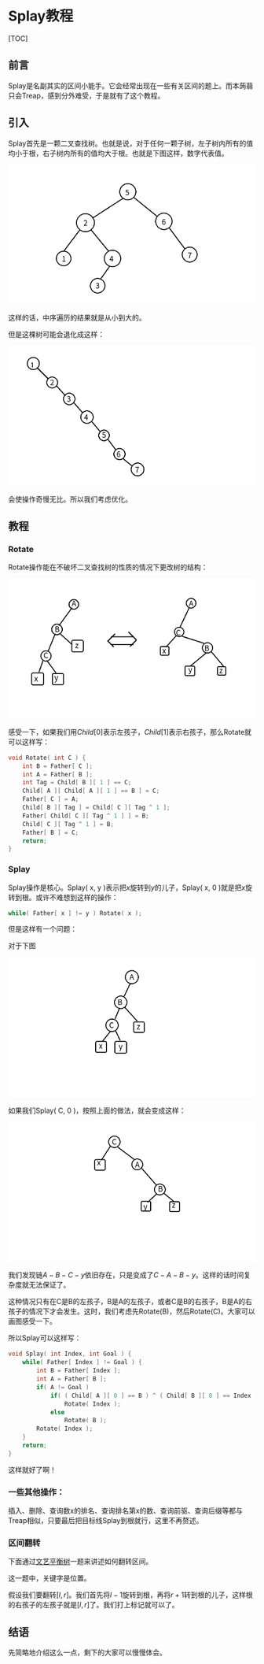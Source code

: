 # Splay教程

[TOC]

## 前言

Splay是名副其实的区间小能手。它会经常出现在一些有关区间的题上。而本蒟蒻只会Treap，感到分外难受，于是就有了这个教程。

## 引入

Splay首先是一颗二叉查找树。也就是说，对于任何一颗子树，左子树内所有的值均小于根，右子树内所有的值均大于根。也就是下图这样，数字代表值。

![1](https://github.com/chy-2003/PicS/raw/master/201903022129.png)

这样的话，中序遍历的结果就是从小到大的。

但是这棵树可能会退化成这样：

![2](https://github.com/chy-2003/PicS/raw/master/201903022148.png)

会使操作奇慢无比。所以我们考虑优化。

## 教程

### Rotate

Rotate操作能在不破坏二叉查找树的性质的情况下更改树的结构：

![3](https://github.com/chy-2003/PicS/raw/master/201903022156.png)

感受一下，如果我们用$Child[0]$表示左孩子，$Child[1]$表示右孩子，那么Rotate就可以这样写：

```C++
void Rotate( int C ) {
    int B = Father[ C ];
    int A = Father[ B ];
    int Tag = Child[ B ][ 1 ] == C;
    Child[ A ][ Child[ A ][ 1 ] == B ] = C;
    Father[ C ] = A;
    Child[ B ][ Tag ] = Child[ C ][ Tag ^ 1 ];
    Father[ Child[ C ][ Tag ^ 1 ] ] = B;
    Child[ C ][ Tag ^ 1 ] = B;
    Father[ B ] = C;
    return;
}
```

### Splay

Splay操作是核心。Splay( x, y )表示把$x$旋转到$y$的儿子，Splay( x, 0 )就是把$x$旋转到根。或许不难想到这样的操作：

```C++
while( Father[ x ] != y ) Rotate( x );
```

但是这样有一个问题：

对于下图

![4](https://github.com/chy-2003/PicS/raw/master/201903022210.png)

如果我们Splay( C, 0 )，按照上面的做法，就会变成这样：

![11](https://github.com/chy-2003/PicS/raw/master/201903022214.png)

我们发现链$A-B-C-y$依旧存在，只是变成了$C-A-B-y$。这样的话时间复杂度就无法保证了。

这种情况只有在C是B的左孩子，B是A的左孩子，或者C是B的右孩子，B是A的右孩子的情况下才会发生。这时，我们考虑先Rotate(B)，然后Rotate(C)。大家可以画图感受一下。

所以Splay可以这样写：

```C++
void Splay( int Index, int Goal ) {
    while( Father[ Index ] != Goal ) {
        int B = Father[ Index ]; 
        int A = Father[ B ];
        if( A != Goal ) 
            if( ( Child[ A ][ 0 ] == B ) ^ ( Child[ B ][ 0 ] == Index ) ) 
                Rotate( Index );
        	else
                Rotate( B );
        Rotate( Index );
    }
    return;
}
```

这样就好了啊！

### 一些其他操作：

插入、删除、查询数x的排名、查询排名第x的数、查询前驱、查询后缀等都与Treap相似，只要最后把目标线Splay到根就行，这里不再赘述。

### 区间翻转

下面通过[文艺平衡树](https://www.luogu.org/problemnew/show/P3391)一题来讲述如何翻转区间。

这一题中，关键字是位置。

假设我们要翻转$[l,r]$。我们首先将$l-1$旋转到根，再将$r+1$转到根的儿子，这样根的右孩子的左孩子就是$[l,r]$了。我们打上标记就可以了。

## 结语

先简略地介绍这么一点，剩下的大家可以慢慢体会。